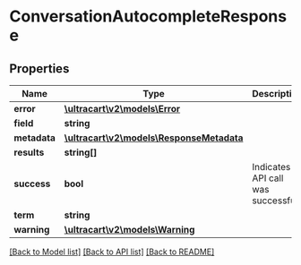 # ConversationAutocompleteResponse

## Properties
Name | Type | Description | Notes
------------ | ------------- | ------------- | -------------
**error** | [**\ultracart\v2\models\Error**](Error.md) |  | [optional] 
**field** | **string** |  | [optional] 
**metadata** | [**\ultracart\v2\models\ResponseMetadata**](ResponseMetadata.md) |  | [optional] 
**results** | **string[]** |  | [optional] 
**success** | **bool** | Indicates if API call was successful | [optional] 
**term** | **string** |  | [optional] 
**warning** | [**\ultracart\v2\models\Warning**](Warning.md) |  | [optional] 

[[Back to Model list]](../README.md#documentation-for-models) [[Back to API list]](../README.md#documentation-for-api-endpoints) [[Back to README]](../README.md)


